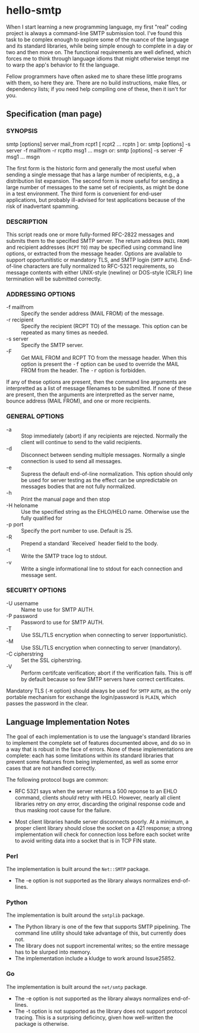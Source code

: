 # hello-smtp
When I start learning a new programming language, my first "real" coding project is always a command-line SMTP submission tool. I've found this task to be complex enough to explore some of the nuance of the language and its standard libraries, while being simple enough to complete in a day or two and then move on. The functional requirements are well defined, which forces me to think through language idioms that might otherwise tempt me to warp the app's behavior to fit the language.

Fellow programmers have often asked me to share these little programs with them, so here they are. There are no build instructions, make files, or dependency lists; if you need help compiling one of these, then it isn't for you.

## Specification (man page)

### SYNOPSIS
   smtp [options] server mail_from rcpt1 [ rcpt2 ... rcptn ]
or:
   smtp [options] -s server -f mailfrom -r rcptto msg1 ... msgn
or:
   smtp [options] -s server -F msg1 ... msgn

The first form is the historic form and generally the most useful when
sending a single message that has a large number of recipients, e.g., a
distribution list expansion.  The second form is more useful for sending
a large number of messages to the same set of recipients, as might be
done in a test environment.  The third form is convenient for end-user
applications, but probably ill-advised for test applications because of the
risk of inadvertant spamming.

### DESCRIPTION
This script reads one or more fully-formed RFC-2822 messages and submits
them to the specified SMTP server.  The return address (`MAIL` `FROM`)
and recipient addresses (`RCPT` `TO`) may be specified using command line
options, or extracted from the message header.  Options are available
to support opportunitistic or mandatory TLS, and SMTP login (`SMTP` `AUTH`).
End-of-line characters are fully normalized to RFC-5321 requirements, so
message contents with either UNIX-style (newline) or DOS-style (CRLF) line
termination will be submitted correctly.

### ADDRESSING OPTIONS

<DL>
<DT>-f mailfrom
<DD>Specify the sender address (MAIL FROM) of the message.

<DT>-r recipient
<DD>Specify the recipient (RCPT TO) of the message. This option can be repeated as many times as needed.

<DT>-s server
<DD>Specify the SMTP server.

<DT>-F
<DD>Get MAIL FROM and RCPT TO from the message header. When this option is present the
  <TT>-f</TT> option can be used to override the MAIL FROM from the header. The <TT>-r</TT>
  option is forbidden.
</DL>

If any of these options are present, then the command line arguments are
interpretted as a list of message filenames to be submitted.  If none of
these are present, then the arguments are interpretted as the server name,
bounce address (MAIL FROM), and one or more recipients.

### GENERAL OPTIONS

<DL>
<DT>-a
<DD>Stop immediately (abort) if any recipients are rejected.  Normally the
   client will continue to send to the valid recipients.

<DT>-d
<DD>Disconnect between sending multiple messages.
  Normally a single connection is used to send all messages.

<DT>-e
<DD>Supress the default end-of-line normalization. This option should only be used
  for server testing as the effect can be unpredictable on messages bodies that are not
  fully normalized.
  
<DT>-h
<DD>Print the manual page and then stop

<DT>-H heloname
<DD>Use the specified string as the EHLO/HELO name.  Otherwise use the fully
    qualified for

<DT>-p port
<DD>Specify the port number to use. Default is 25.

<DT>-R
<DD>Prepend a standard `Received` header field to the body.

<DT>-t
<DD>Write the SMTP trace log to stdout.
  
<DT>-v
<DD>Write a single informational line to stdout for each connection and message sent.
</DL>

### SECURITY OPTIONS
<DL>
<DT>-U username
<DD>Name to use for SMTP AUTH.

<DT>-P password
<DD>Password to use for SMTP AUTH.

<DT>-T
<DD>Use SSL/TLS encryption when connecting to server (opportunistic).

<DT>-M
<DD>Use SSL/TLS encryption when connecting to server (mandatory).

<DT>-C cipherstring
<DD>Set the SSL cipherstring.
  
<DT>-V
<DD>Perform certifcate verification; abort if the verification fails. This is off by
  default because so few SMTP servers have correct certificates.
</DL>
  
Mandatory TLS (`-M` option) should always be used for `SMTP` `AUTH`, as the only portable mechanism
for exchange the login/password is `PLAIN`, which passes the password in the clear.

## Language Implementation Notes

The goal of each implementation is to use the language's standard libraries to
implement the complete set of features documented above, and do so in a way that is
robust in the face of errors. None of these implementations are complete: each
has some limitations within its standard libraries that prevent some features
from being implemented, as well as some error cases that are not handled correctly.

The following protocol bugs are common:

* RFC 5321 says when the server returns a 500 reponse to an EHLO command, clients _should_ retry with HELO.
  However, nearly all client libraries retry on _any_ error, discarding the original response code and thus masking
  root cause for the failure.
  
* Most client libraries handle server disconnects poorly. At a minimum, a proper client library should close
  the socket on a 421 response; a strong implementation will check for connection loss before each socket write
  to avoid writing data into a socket that is in TCP FIN state.

### Perl
The implementation is built around the `Net::SMTP` package.

* The -e option is not supported as the library always normalizes end-of-lines.

### Python
The implementation is built around the `smtplib` package.

* The Python library is one of the few that supports SMTP pipelining. The command line utility should take advantage of this, but currently does not.
* The library does not support incremental writes; so the entire message has to be slurped into memory.
* The implementation include a kludge to work around Issue25852.

### Go
The implementation is built around the `net/smtp` package.

* The -e option is not supported as the library always normalizes end-of-lines.
* The -t option is not supported as the library does not support protocol tracing. This is a surprising deficincy, given how well-written the package is otherwise.
